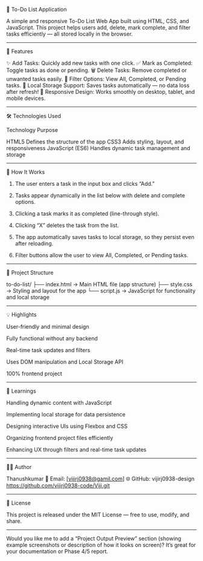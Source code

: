 📝 To-Do List Application

A simple and responsive To-Do List Web App built using HTML, CSS, and JavaScript.
This project helps users add, delete, mark complete, and filter tasks efficiently — all stored locally in the browser.


---

🚀 Features

✨ Add Tasks: Quickly add new tasks with one click.
✅ Mark as Completed: Toggle tasks as done or pending.
🗑️ Delete Tasks: Remove completed or unwanted tasks easily.
📁 Filter Options: View All, Completed, or Pending tasks.
💾 Local Storage Support: Saves tasks automatically — no data loss after refresh!
📱 Responsive Design: Works smoothly on desktop, tablet, and mobile devices.


---

🛠️ Technologies Used

Technology	Purpose

HTML5	Defines the structure of the app
CSS3	Adds styling, layout, and responsiveness
JavaScript (ES6)	Handles dynamic task management and storage



---

🧩 How It Works

1. The user enters a task in the input box and clicks “Add.”


2. Tasks appear dynamically in the list below with delete and complete options.


3. Clicking a task marks it as completed (line-through style).


4. Clicking “X” deletes the task from the list.


5. The app automatically saves tasks to local storage, so they persist even after reloading.


6. Filter buttons allow the user to view All, Completed, or Pending tasks.




---

📂 Project Structure

to-do-list/
├── index.html   → Main HTML file (app structure)
├── style.css    → Styling and layout for the app
└── script.js    → JavaScript for functionality and local storage


---

💡 Highlights

User-friendly and minimal design

Fully functional without any backend

Real-time task updates and filters

Uses DOM manipulation and Local Storage API

100% frontend project



---

🧠 Learnings

Handling dynamic content with JavaScript

Implementing local storage for data persistence

Designing interactive UIs using Flexbox and CSS

Organizing frontend project files efficiently

Enhancing UX through filters and real-time task updates



---

👨‍💻 Author

Thanushkumar
📧 Email: [vijirj0938@gamil.com]
🌐 GitHub: vijirj0938-design https://github.com/vijirj0938-code/Viji.git


---

🪪 License

This project is released under the MIT License — free to use, modify, and share.


---

Would you like me to add a “Project Output Preview” section (showing example screenshots or description of how it looks on screen)? It’s great for your documentation or Phase 4/5 report.


